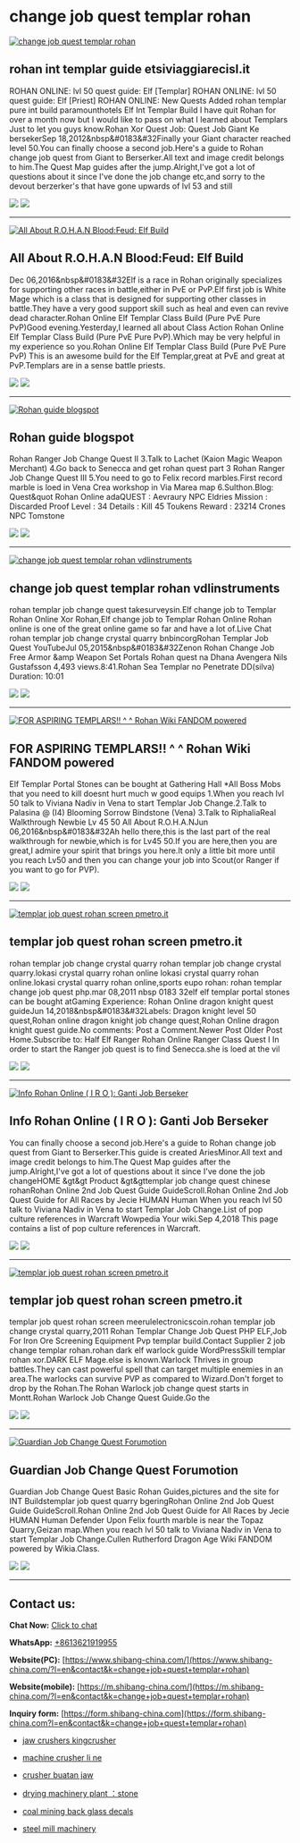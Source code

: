 # change job quest templar rohan

<a href="https://swt.shibang-china.com/?l=en&img&k=change+job+quest+templar+rohan" target="_blank">![change job quest templar rohan](http://static.shibang-china.com/all-800x300/1083.jpg)</a>

## rohan int templar guide etsiviaggiarecisl.it
ROHAN ONLINE: lvl 50 quest guide: Elf [Templar] ROHAN ONLINE: lvl 50 quest guide: Elf [Priest] ROHAN ONLINE: New Quests Added rohan templar pure int build paramounthotels Elf Int Templar Build I have quit Rohan for over a month now but I would like to pass on what I learned about Templars Just to let you guys know.Rohan Xor Quest Job: Quest Job Giant Ke bersekerSep 18,2012&nbsp&#0183&#32Finally your Giant character reached level 50.You can finally choose a second job.Here's a guide to Rohan change job quest from Giant to Berserker.All text and image credit belongs to him.The Quest Map guides after the jump.Alright,I've got a lot of questions about it since I've done the job change etc,and sorry to the devout berzerker's that have gone upwards of lvl 53 and still


<a href="https://whatsapp.shibangsoft.com/WhatsApp.php" target="_blank" title="WhatsApp">![](http://static.shibang-china.com/icon/whatsapp.png)</a> <a href="https://swt.shibang-china.com/?l=en&icon&k=change+job+quest+templar+rohan" target="_blank">![](http://static.shibang-china.com/icon/chat-en.png)</a>

---

<a href="https://swt.shibang-china.com/?l=en&img&k=change+job+quest+templar+rohan" target="_blank">![All About R.O.H.A.N Blood:Feud: Elf Build](http://static.shibang-china.com/all-800x300/787.jpg)</a>

## All About R.O.H.A.N Blood:Feud: Elf Build
Dec 06,2016&nbsp&#0183&#32Elf is a race in Rohan originally specializes for supporting other races in battle,either in PvE or PvP.Elf first job is White Mage which is a class that is designed for supporting other classes in battle.They have a very good support skill such as heal and even can revive dead character.Rohan Online Elf Templar Class Build (Pure PvE Pure PvP)Good evening.Yesterday,I learned all about Class Action Rohan Online Elf Templar Class Build (Pure PvE Pure PvP).Which may be very helpful in my experience so you.Rohan Online Elf Templar Class Build (Pure PvE Pure PvP) This is an awesome build for the Elf Templar,great at PvE and great at PvP.Templars are in a sense battle priests.


<a href="https://whatsapp.shibangsoft.com/WhatsApp.php" target="_blank" title="WhatsApp">![](http://static.shibang-china.com/icon/whatsapp.png)</a> <a href="https://swt.shibang-china.com/?l=en&icon&k=change+job+quest+templar+rohan" target="_blank">![](http://static.shibang-china.com/icon/chat-en.png)</a>

---

<a href="https://swt.shibang-china.com/?l=en&img&k=change+job+quest+templar+rohan" target="_blank">![Rohan guide blogspot](http://static.shibang-china.com/all-800x300/537.jpg)</a>

## Rohan guide blogspot
Rohan Ranger Job Change Quest II 3.Talk to Lachet (Kaion Magic Weapon Merchant) 4.Go back to Senecca and get rohan quest part 3 Rohan Ranger Job Change Quest III 5.You need to go to Felix record marbles.First record marble is loed in Vena Crea workshop in Via Marea map 6.Sulthon.Blog: Quest&quot Rohan Online adaQUEST : Aevraury NPC Eldries Mission : Discarded Proof Level : 34 Details : Kill 45 Toukens Reward : 23214 Crones NPC Tomstone


<a href="https://whatsapp.shibangsoft.com/WhatsApp.php" target="_blank" title="WhatsApp">![](http://static.shibang-china.com/icon/whatsapp.png)</a> <a href="https://swt.shibang-china.com/?l=en&icon&k=change+job+quest+templar+rohan" target="_blank">![](http://static.shibang-china.com/icon/chat-en.png)</a>

---

<a href="https://swt.shibang-china.com/?l=en&img&k=change+job+quest+templar+rohan" target="_blank">![change job quest templar rohan vdlinstruments](http://static.shibang-china.com/all-800x300/645.jpg)</a>

## change job quest templar rohan vdlinstruments
rohan templar job change quest takesurveysin.Elf change job to Templar Rohan Online Xor Rohan,Elf change job to Templar Rohan Online Rohan online is one of the great online game so far and have a lot of.Live Chat rohan templar job change crystal quarry bnbincorgRohan Templar Job Quest YouTubeJul 05,2015&nbsp&#0183&#32Zenon Rohan Change Job Free Armor &amp Weapon Set Portals Rohan quest na Dhana Avengera Nils Gustafsson 4,493 views.8:41.Rohan Sea Templar no Penetrate DD(silva) Duration: 10:01


<a href="https://whatsapp.shibangsoft.com/WhatsApp.php" target="_blank" title="WhatsApp">![](http://static.shibang-china.com/icon/whatsapp.png)</a> <a href="https://swt.shibang-china.com/?l=en&icon&k=change+job+quest+templar+rohan" target="_blank">![](http://static.shibang-china.com/icon/chat-en.png)</a>

---

<a href="https://swt.shibang-china.com/?l=en&img&k=change+job+quest+templar+rohan" target="_blank">![FOR ASPIRING TEMPLARS!! ^ ^ Rohan Wiki FANDOM powered](http://static.shibang-china.com/all-800x300/487.jpg)</a>

## FOR ASPIRING TEMPLARS!! ^ ^ Rohan Wiki FANDOM powered
Elf Templar Portal Stones can be bought at Gathering Hall *All Boss Mobs that you need to kill doesnt hurt much w good equips 1.When you reach lvl 50 talk to Viviana Nadiv in Vena to start Templar Job Change.2.Talk to Palasina @ (I4) Blooming Sorrow Bindstone (Vena) 3.Talk to RiphaliaReal Walkthrough Newbie Lv 45 50 All About R.O.H.A.NJun 06,2016&nbsp&#0183&#32Ah hello there,this is the last part of the real walkthrough for newbie,which is for Lv45 50.If you are here,then you are great,I admire your spirit that brings you here.It only a little bit more until you reach Lv50 and then you can change your job into Scout(or Ranger if you want to go for PVP).


<a href="https://whatsapp.shibangsoft.com/WhatsApp.php" target="_blank" title="WhatsApp">![](http://static.shibang-china.com/icon/whatsapp.png)</a> <a href="https://swt.shibang-china.com/?l=en&icon&k=change+job+quest+templar+rohan" target="_blank">![](http://static.shibang-china.com/icon/chat-en.png)</a>

---

<a href="https://swt.shibang-china.com/?l=en&img&k=change+job+quest+templar+rohan" target="_blank">![templar job quest rohan screen pmetro.it](http://static.shibang-china.com/all-800x300/829.jpg)</a>

## templar job quest rohan screen pmetro.it
rohan templar job change crystal quarry rohan templar job change crystal quarry.lokasi crystal quarry rohan online lokasi crystal quarry rohan online.lokasi crystal quarry rohan online,sports eupo rohan: rohan templar change job quest php.mar 08,2011 nbsp 0183 32elf elf templar portal stones can be bought atGaming Experience: Rohan Online dragon knight quest guideJun 14,2018&nbsp&#0183&#32Labels: Dragon knight level 50 quest,Rohan online dragon knight job change quest,Rohan Online dragon knight quest guide.No comments: Post a Comment.Newer Post Older Post Home.Subscribe to: Half Elf Ranger Rohan Online Ranger Class Quest I In order to start the Ranger job quest is to find Senecca.she is loed at the vil


<a href="https://whatsapp.shibangsoft.com/WhatsApp.php" target="_blank" title="WhatsApp">![](http://static.shibang-china.com/icon/whatsapp.png)</a> <a href="https://swt.shibang-china.com/?l=en&icon&k=change+job+quest+templar+rohan" target="_blank">![](http://static.shibang-china.com/icon/chat-en.png)</a>

---

<a href="https://swt.shibang-china.com/?l=en&img&k=change+job+quest+templar+rohan" target="_blank">![Info Rohan Online ( I R O ): Ganti Job Berseker](http://static.shibang-china.com/all-800x300/263.jpg)</a>

## Info Rohan Online ( I R O ): Ganti Job Berseker
You can finally choose a second job.Here's a guide to Rohan change job quest from Giant to Berserker.This guide is created AriesMinor.All text and image credit belongs to him.The Quest Map guides after the jump.Alright,I've got a lot of questions about it since I've done the job changeHOME &gt&gt Product &gt&gttemplar job change quest chinese rohanRohan Online 2nd Job Quest Guide GuideScroll.Rohan Online 2nd Job Quest Guide for All Races by Jecie HUMAN Human When you reach lvl 50 talk to Viviana Nadiv in Vena to start Templar Job Change.List of pop culture references in Warcraft Wowpedia Your wiki.Sep 4,2018 This page contains a list of pop culture references in Warcraft.


<a href="https://whatsapp.shibangsoft.com/WhatsApp.php" target="_blank" title="WhatsApp">![](http://static.shibang-china.com/icon/whatsapp.png)</a> <a href="https://swt.shibang-china.com/?l=en&icon&k=change+job+quest+templar+rohan" target="_blank">![](http://static.shibang-china.com/icon/chat-en.png)</a>

---

<a href="https://swt.shibang-china.com/?l=en&img&k=change+job+quest+templar+rohan" target="_blank">![templar job quest rohan screen pmetro.it](http://static.shibang-china.com/all-800x300/1530.jpg)</a>

## templar job quest rohan screen pmetro.it
templar job quest rohan screen meerulelectronicscoin.rohan templar job change crystal quarry,2011 Rohan Templar Change Job Quest PHP ELF,Job For Iron Ore Screening Equipment Pvp templar build.Contact Supplier 2 job change templar rohan.rohan dark elf warlock guide WordPressSkill templar rohan xor.DARK ELF Mage.else is known.Warlock Thrives in group battles.They can cast powerful spell that can target multiple enemies in an area.The warlocks can survive PVP as compared to Wizard.Don't forget to drop by the Rohan.The Rohan Warlock job change quest starts in Montt.Rohan Warlock Job Change Quest Guide.Go the


<a href="https://whatsapp.shibangsoft.com/WhatsApp.php" target="_blank" title="WhatsApp">![](http://static.shibang-china.com/icon/whatsapp.png)</a> <a href="https://swt.shibang-china.com/?l=en&icon&k=change+job+quest+templar+rohan" target="_blank">![](http://static.shibang-china.com/icon/chat-en.png)</a>

---

<a href="https://swt.shibang-china.com/?l=en&img&k=change+job+quest+templar+rohan" target="_blank">![Guardian Job Change Quest Forumotion](http://static.shibang-china.com/all-800x300/197.jpg)</a>

## Guardian Job Change Quest Forumotion
Guardian Job Change Quest Basic Rohan Guides,pictures and the site for INT Buildstemplar job quest quarry bgeringRohan Online 2nd Job Quest Guide GuideScroll.Rohan Online 2nd Job Quest Guide for All Races by Jecie HUMAN Human Defender Upon Felix fourth marble is near the Topaz Quarry,Geizan map.When you reach lvl 50 talk to Viviana Nadiv in Vena to start Templar Job Change.Cullen Rutherford Dragon Age Wiki FANDOM powered by Wikia.Class.


<a href="https://whatsapp.shibangsoft.com/WhatsApp.php" target="_blank" title="WhatsApp">![](http://static.shibang-china.com/icon/whatsapp.png)</a> <a href="https://swt.shibang-china.com/?l=en&icon&k=change+job+quest+templar+rohan" target="_blank">![](http://static.shibang-china.com/icon/chat-en.png)</a>

---
## Contact us:

**Chat Now:** [Click to chat](https://swt.shibang-china.com?l=en&contact&k=change+job+quest+templar+rohan)

**WhatsApp:**  [+8613621919955](https://whatsapp.shibangsoft.com/WhatsApp.php)

**Website(PC):** [https://www.shibang-china.com/](https://www.shibang-china.com/?l=en&contact&k=change+job+quest+templar+rohan)

**Website(mobile):** [https://m.shibang-china.com/](https://m.shibang-china.com/?l=en&contact&k=change+job+quest+templar+rohan)

**Inquiry form:** [https://form.shibang-china.com](https://form.shibang-china.com?l=en&contact&k=change+job+quest+templar+rohan)

* [jaw crushers kingcrusher](../116/jaw%20crushers%20kingcrusher.md)

* [machine crusher li ne](../112/machine%20crusher%20li%20ne.md)

* [crusher buatan jaw](../119/crusher%20buatan%20jaw.md)

* [drying machinery plant ：stone](../124/drying%20machinery%20plant%20%EF%BC%9Astone.md)

* [coal mining back glass decals](../114/coal%20mining%20back%20glass%20decals.md)

* [steel mill machinery](../116/steel%20mill%20machinery.md)